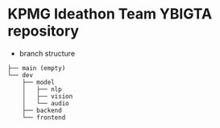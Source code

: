 # KPMG Ideathon Team YBIGTA repository

* branch structure
```shell
├── main (empty)
└── dev
    ├── model
    │   ├── nlp
    │   ├── vision
    │   └── audio
    ├── backend
    └── frontend
```
